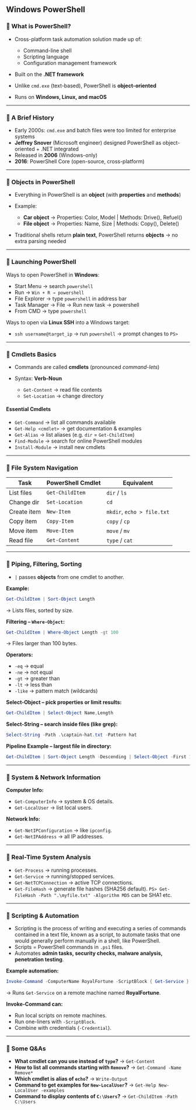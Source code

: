 ## Windows PowerShell

### 🔹 What is PowerShell?

* Cross-platform task automation solution made up of:

  * Command-line shell
  * Scripting language
  * Configuration management framework
* Built on the **.NET framework**
* Unlike `cmd.exe` (text-based), PowerShell is **object-oriented**
* Runs on **Windows, Linux, and macOS**

---

### 🔹 A Brief History

* Early 2000s: `cmd.exe` and batch files were too limited for enterprise systems
* **Jeffrey Snover** (Microsoft engineer) designed PowerShell as object-oriented + .NET integrated
* Released in **2006** (Windows-only)
* **2016**: PowerShell Core (open-source, cross-platform)

---

### 🔹 Objects in PowerShell

* Everything in PowerShell is an **object** (with **properties** and **methods**)
* Example:

  * **Car object** → Properties: Color, Model | Methods: Drive(), Refuel()
  * **File object** → Properties: Name, Size | Methods: Copy(), Delete()
* Traditional shells return **plain text**, PowerShell returns **objects** → no extra parsing needed

---

### 🔹 Launching PowerShell

Ways to open PowerShell in **Windows**:

* Start Menu → search `powershell`
* Run → `Win + R → powershell`
* File Explorer → type `powershell` in address bar
* Task Manager → File → Run new task → powershell
* From CMD → type `powershell`

Ways to open via **Linux SSH** into a Windows target:

* `ssh username@target_ip` → run `powershell` → prompt changes to `PS>`

---

### 🔹 Cmdlets Basics

* Commands are called **cmdlets** (pronounced *command-lets*)
* Syntax: **Verb-Noun**

  * `Get-Content` → read file contents
  * `Set-Location` → change directory

#### Essential Cmdlets

* `Get-Command` → list all commands available
* `Get-Help <cmdlet>` → get documentation & examples
* `Get-Alias` → list aliases (e.g. `dir` = `Get-ChildItem`)
* `Find-Module` → search for online PowerShell modules
* `Install-Module` → install new cmdlets

---

### 🔹 File System Navigation

| Task        | PowerShell Cmdlet | Equivalent                 |
| ----------- | ----------------- | -------------------------- |
| List files  | `Get-ChildItem`   | `dir` / `ls`               |
| Change dir  | `Set-Location`    | `cd`                       |
| Create item | `New-Item`        | `mkdir`, `echo > file.txt` |
| Copy item   | `Copy-Item`       | `copy` / `cp`              |
| Move item   | `Move-Item`       | `move` / `mv`              |
| Read file   | `Get-Content`     | `type` / `cat`             |

---

### 🔹 Piping, Filtering, Sorting

* `|` passes **objects** from one cmdlet to another.

**Example:**

```powershell
Get-ChildItem | Sort-Object Length
```

→ Lists files, sorted by size.

**Filtering – `Where-Object`:**

```powershell
Get-ChildItem | Where-Object Length -gt 100
```

→ Files larger than 100 bytes.

**Operators:**

* `-eq` → equal
* `-ne` → not equal
* `-gt` → greater than
* `-lt` → less than
* `-like` → pattern match (wildcards)

**Select-Object – pick properties or limit results:**

```powershell
Get-ChildItem | Select-Object Name,Length
```

**Select-String – search inside files (like grep):**

```powershell
Select-String -Path .\captain-hat.txt -Pattern hat
```

**Pipeline Example – largest file in directory:**

```powershell
Get-ChildItem | Sort-Object Length -Descending | Select-Object -First 1
```

---

### 🔹 System & Network Information

**Computer Info:**

* `Get-ComputerInfo` → system & OS details.
* `Get-LocalUser` → list local users.

**Network Info:**

* `Get-NetIPConfiguration` → like `ipconfig`.
* `Get-NetIPAddress` → all IP addresses.

---

### 🔹 Real-Time System Analysis

* `Get-Process` → running processes.
* `Get-Service` → running/stopped services.
* `Get-NetTCPConnection` → active TCP connections.
* `Get-FileHash` → generate file hashes (SHA256 default). `PS> Get-FileHash -Path ".\myfile.txt" -Algorithm MD5` can be SHA1 etc.

---

### 🔹 Scripting & Automation

* Scripting is the process of writing and executing a series of commands contained in a text file, known as a script, to automate tasks that one would generally perform manually in a shell, like PowerShell.
* Scripts = PowerShell commands in `.ps1` files.
* Automates **admin tasks, security checks, malware analysis, penetration testing**.

**Example automation:**

```powershell
Invoke-Command -ComputerName RoyalFortune -ScriptBlock { Get-Service }
```

→ Runs `Get-Service` on a remote machine named **RoyalFortune**.

**Invoke-Command can:**

* Run local scripts on remote machines.
* Run one-liners with `-ScriptBlock`.
* Combine with credentials (`-Credential`).


---

### 🔹 Some Q\&As

* **What cmdlet can you use instead of `type`?** → `Get-Content`
* **How to list all commands starting with `Remove`?** → `Get-Command -Name Remove*`
* **Which cmdlet is alias of `echo`?** → `Write-Output`
* **Command to get examples for `New-LocalUser`?** → `Get-Help New-LocalUser -examples`
* **Command to display contents of `C:\Users`?** → `Get-ChildItem -Path C:\Users`

